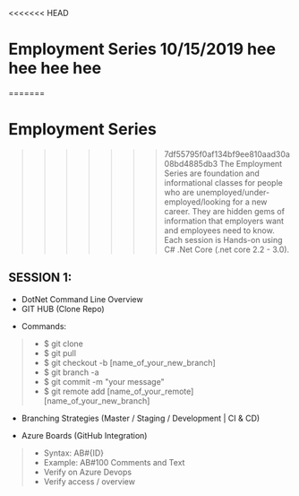 <<<<<<< HEAD
# Employment Series 10/15/2019 hee hee hee hee

=======
# Employment Series 
>>>>>>> 7df55795f0af134bf9ee810aad30a08bd4885db3
The Employment Series are foundation and informational classes for people who are unemployed/under-employed/looking for a new career. They are hidden gems of information that employers want and employees need to know. Each session is Hands-on using C# .Net Core (.net core 2.2 - 3.0). 

## SESSION 1:
- DotNet Command Line Overview
- GIT HUB (Clone Repo)
* Commands:
> * $ git clone 
> * $ git pull
> * $ git checkout -b [name_of_your_new_branch]
> * $ git branch -a
> * $ git commit -m "your message"
> * $ git remote add [name_of_your_remote] [name_of_your_new_branch]
* Branching Strategies (Master / Staging / Development | CI & CD)

- Azure Boards (GitHub Integration)
> * Syntax: AB#{ID}
> * Example: AB#100 Comments and Text 
> * Verify on Azure Devops
> * Verify access / overview 
